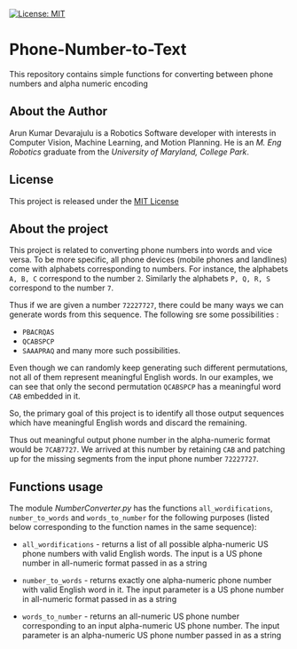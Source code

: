[![License: MIT](https://img.shields.io/badge/License-MIT-yellow.svg)](https://opensource.org/licenses/MIT)
# Phone-Number-to-Text
This repository contains simple functions for converting between phone numbers and alpha numeric encoding

## About the Author
Arun Kumar Devarajulu is a Robotics Software developer with interests in Computer Vision, Machine Learning, and Motion Planning. 
He is an *M. Eng Robotics* graduate from the *University of Maryland, College Park*.

## License
This project is released under the [MIT License](LICENSE)

## About the project
This project is related to converting phone numbers into words and vice versa. To be more specific, all phone
devices (mobile phones and landlines) come with alphabets corresponding to numbers. For instance, the alphabets `A, B, C`
correspond to the number `2`. Similarly the alphabets `P, Q, R, S` correspond to the number `7`. 

Thus if we are given a number `72227727`, there could be many ways we can generate words from this sequence.
The following sre some possibilities :
- `PBACRQAS`
- `QCABSPCP`
- `SAAAPRAQ`
and many more such possibilities.

Even though we can randomly keep generating such different permutations, not all of them represent meaningful
English words. In our examples, we can see that only the second permutation `QCABSPCP` has a meaningful word `CAB`
embedded in it. 

So, the primary goal of this project is to identify all those output sequences which have meaningful English words and 
discard the remaining.

Thus out meaningful output phone number in the alpha-numeric format would be `7CAB7727`. We arrived at this number by retaining
`CAB` and patching up for the missing segments from the input phone number `72227727`.

## Functions usage
The module *NumberConverter.py* has the functions `all_wordifications`, `number_to_words` and `words_to_number` for the following
purposes (listed below corresponding to the function names in the same sequence):
- `all_wordifications` - returns a list of all possible alpha-numeric US phone numbers with valid English words. The input is
a US phone number in all-numeric format passed in as a string

- `number_to_words` - returns exactly one alpha-numeric phone number with valid English word in it. The input parameter is 
a US phone number in all-numeric format passed in as a string

- `words_to_number` - returns an all-numeric US phone number corresponding to an input alpha-numeric US phone number. The input
parameter is an alpha-numeric US phone number passed in as a string

  